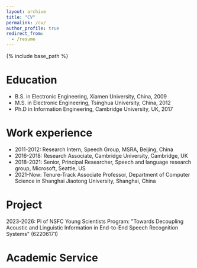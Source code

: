 ```yaml
---
layout: archive
title: "CV"
permalink: /cv/
author_profile: true
redirect_from:
  - /resume
---
```


{% include base_path %}

Education
======
* B.S. in Electronic Engineering, Xiamen University, China, 2009
* M.S. in Electronic Engineering, Tsinghua University, China, 2012
* Ph.D in Information Engineering, Cambridge University, UK, 2017

Work experience
======
* 2011-2012: Research Intern, Speech Group, MSRA, Beijing, China
* 2016-2018: Research Associate, Cambridge University, Cambridge, UK
* 2018-2021: Senior, Principal Researcher, Speech and language research group, Microsoft, Seattle, US
* 2021-Now:  Tenure-Track Associate Professor, Department of Computer Science in Shanghai Jiaotong University, Shanghai, China


Project
=====
2023-2026: PI of NSFC Young Scientists Program: "Towards Decoupling Acoustic and Linguistic Information in End-to-End Speech Recognition Systems" (62206171)

Academic Service
====